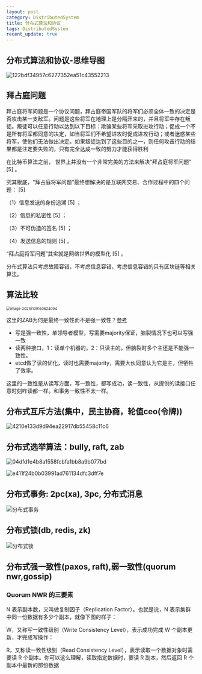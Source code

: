 ```yaml
---
layout: post
category: DistributedSystem
title: 分布式算法和协议
tags: DistributedSystem
recent_update: true
---
```


## 分布式算法和协议-思维导图

![122bdf34957c6277352ea51c43552213](https://cdn.jsdelivr.net/gh/mafulong/mdPic@vv1/v1/178.png)

## 拜占庭问题

拜占庭将军问题是一个协议问题，拜占庭帝国军队的将军们必须全体一致的决定是否攻击某一支敌军。问题是这些将军在地理上是分隔开来的，并且将军中存在叛徒。叛徒可以任意行动以达到以下目标：欺骗某些将军采取进攻行动；促成一个不是所有将军都同意的决定，如当将军们不希望进攻时促成进攻行动；或者迷惑某些将军，使他们无法做出决定。如果叛徒达到了这些目的之一，则任何攻击行动的结果都是注定要失败的，只有完全达成一致的努力才能获得胜利



在比特币算法之前， 世界上并没有一个非常完美的方法来解决“拜占庭将军问题” [5] 。

究其根底，“拜占庭将军问题”最终想解决的是互联网交易、合作过程中的四个问题： [5] 

（1）信息发送的身份追溯 [5] ；

（2）信息的私密性 [5] ；

（3）不可伪造的签名 [5] ；

（4）发送信息的规则 [5] 。

“拜占庭将军问题”其实就是网络世界的模型化 [5] 。



分布式算法只考虑故障容错，不考虑信息容错，考虑信息容错的只有区块链等相关算法。

## 算法比较

<img src="https://cdn.jsdelivr.net/gh/mafulong/mdPic@vv1/v1/121.png" alt="image-20210109160824094" style="zoom:67%;" />

这里的ZAB为何是最终一致性而不是强一致性？[参考](https://www.zhihu.com/question/455703356/answer/1847949827) 

- 写是强一致性，单领导者模型，写需要majority保证，脑裂情况下也可以写强一致
- 读两种接口，1：读单个机器的，2：只读主的。但脑裂时多个主还是不能强一致性。
- etcd做了读的优化，读时也需要majority，需要大伙同意认为它是主，但牺牲了效率。

这里的一致性是从读写方面，写一致性，都写成功，读一致性，从提供的读接口任意时刻咋读都一样。和事务一致性不太一样。

## 分布式互斥方法(集中，民主协商，轮值ceo(令牌))

![4210e133d9d94ea22917db55458c11c6](https://cdn.jsdelivr.net/gh/mafulong/mdPic@vv2/v2/34.png)

## 分布式选举算法：bully, raft, zab

![04dfd1e4b8a1558fcbfa1bb8a9b077bd](https://cdn.jsdelivr.net/gh/mafulong/mdPic@vv1/v1/55.png)

![e411f24b0b03991ad761134dfc3dff7e](https://cdn.jsdelivr.net/gh/mafulong/mdPic@vv1/v1/181.png)

## 分布式事务: 2pc(xa), 3pc, 分布式消息

![分布式事务](https://cdn.jsdelivr.net/gh/mafulong/mdPic@vv1/v1/170.png)

## 分布式锁(db, redis, zk)

![分布式锁](https://cdn.jsdelivr.net/gh/mafulong/mdPic@vv1/v1/116.png)

## 分布式强一致性(paxos, raft),弱一致性(quorum nwr,gossip)

### Quorum NWR 的三要素 

N 表示副本数，又叫做复制因子（Replication Factor）。也就是说，N 表示集群中同一份数据有多少个副本，就像下图的样子：

 

W，又称写一致性级别（Write Consistency Level），表示成功完成 W 个副本更新，才完成写操作：

 

R，又称读一致性级别（Read Consistency Level），表示读取一个数据对象时需要读 R 个副本。你可以这么理解，读取指定数据时，要读 R 副本，然后返回 R 个副本中最新的那份数据